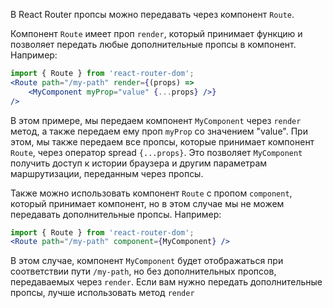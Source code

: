 В React Router пропсы можно передавать через компонент `Route`.

Компонент `Route` имеет проп `render`, который принимает функцию и позволяет передать любые дополнительные пропсы в компонент. Например:

```jsx
import { Route } from 'react-router-dom';  
<Route path="/my-path" render={(props) =>
	<MyComponent myProp="value" {...props} />} 
/>
```
В этом примере, мы передаем компонент `MyComponent` через `render` метод, а также передаем ему проп `myProp` со значением "value". При этом, мы также передаем все пропсы, которые принимает компонент `Route`, через оператор spread `{...props}`. Это позволяет `MyComponent` получить доступ к истории браузера и другим параметрам маршрутизации, переданным через пропсы.

Также можно использовать компонент `Route` с пропом `component`, который принимает компонент, но в этом случае мы не можем передавать дополнительные пропсы. Например:
```jsx
import { Route } from 'react-router-dom';  
<Route path="/my-path" component={MyComponent} />
```
В этом случае, компонент `MyComponent` будет отображаться при соответствии пути `/my-path`, но без дополнительных пропсов, передаваемых через `render`. Если вам нужно передать дополнительные пропсы, лучше использовать метод `render`